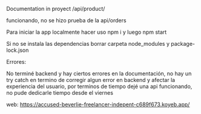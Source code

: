 Documentation in proyect 
/api/product/

funcionando, no se hizo prueba de la api/orders

Para iniciar la app localmente hacer uso npm i y luego npm start

Si no se instala las dependencias borrar carpeta node_modules y package-lock.json

Errores:

No terminé backend y hay ciertos errores en la documentación, no hay un try catch en termino de corregir algun error en backend y afectar la experiencia del usuario, por terminos de tiempo dejé una api funcionando, no pude dedicarle tiempo desde el viernes

web: https://accused-beverlie-freelancer-indepent-c689f673.koyeb.app/